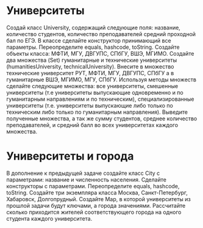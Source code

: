 # Университеты
Создай класс University, содержащий следующие поля: название, количество
студентов, количество преподавателей средний проходной бал по ЕГЭ. В
классе сделайте конструктор принимающий все параметры. Переопределите
equals, hashcode, toString. Создайте объекты класса: МФТИ, МГУ, ДВГУПС,
СПбГУ, ВШЭ, МГИМО. Создайте два множества (Set) гуманитарные и
технические университеты (humanitiesUniversity, technicalUniversity). Внесите
в множество технические университет РУТ, МФТИ, МГУ, ДВГУПС, СПбГУ
а в гуманитарные ВШЭ, МГИМО, МГУ, СПбГУ.
Используя методы множеств сделайте следующие множества: все
университеты, смешенные университеты (т.е университеты выпускающие
одновременно и по гуманитарным направлениям и по техническим),
специализированные университеты (т.е. университеты выпускающие либо
только по техническим либо только по гуманитарным направления).
Выведите полученные множества, а так же сумму студентов, среднее
количество преподавателей, и средний балл во всех университетах каждого
множества.
# Университеты и города
В дополнение к предыдущей задаче создайте класс City с параметрами:
название и численность населения. Сделайте конструкторы с параметрами.
Переопределите equals, hashcode, toString. Создайте три экземпляра класса
Москва, Санкт-Петербург, Хабаровск, Долгопрудный. Создайте Map, в
которой университеты из прошлой задачи будут ключами, а города
значениями. Рассчитайте сколько приходится жителей соответствующего
города на одного студента каждого университета.

